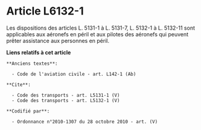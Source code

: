 # Article L6132-1

Les dispositions des articles L. 5131-1 à L. 5131-7, 
L. 5132-1 à L. 5132-11 sont applicables aux aéronefs en péril et aux pilotes des aéronefs qui peuvent prêter assistance aux
personnes en péril.

**Liens relatifs à cet article**

	**Anciens textes**:

	  - Code de l'aviation civile - art. L142-1 (Ab)

	**Cite**:

	  - Code des transports - art. L5131-1 (V)
	  - Code des transports - art. L5132-1 (V)

	**Codifié par**:

	  - Ordonnance n°2010-1307 du 28 octobre 2010 - art. (V)

